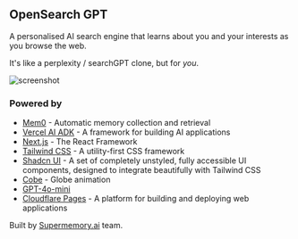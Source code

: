 ## OpenSearch GPT

A personalised AI search engine that learns about you and your interests as you browse the web.

It's like a perplexity / searchGPT clone, but for _you_.

![screenshot](https://opensearch-ai.pages.dev/screenshot.png)

### Powered by

- [Mem0](https://mem0.ai) - Automatic memory collection and retrieval
- [Vercel AI ADK](https://github.com/vercel/ai) - A framework for building AI applications
- [Next.js](https://nextjs.org/) - The React Framework
- [Tailwind CSS](https://tailwindcss.com/) - A utility-first CSS framework
- [Shadcn UI](https://tailwindui.com/) - A set of completely unstyled, fully accessible UI components, designed to integrate beautifully with Tailwind CSS
- [Cobe](https://github.com/shuding/cobe) - Globe animation
- [GPT-4o-mini](https://openai.com)
- [Cloudflare Pages](https://pages.cloudflare.com/) - A platform for building and deploying web applications

Built by [Supermemory.ai](https://supermemory.ai) team.

